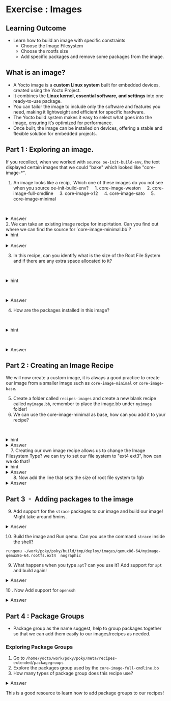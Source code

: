 # Exercise : Images

## Learning Outcome

* Learn how to build an image with specific constraints
	* Choose the Image Filesystem
	* Choose the rootfs size
	* Add specific packages and remove some packages from the image.
## What is an image?

* A Yocto image is a **custom Linux system** built for embedded devices, created using the Yocto Project.
* It combines the **Linux kernel, essential software, and settings** into one ready-to-use package.
* You can tailor the image to include only the software and features you need, making it lightweight and efficient for specific hardware.
* The Yocto build system makes it easy to select what goes into the image, ensuring it’s optimized for performance.
* Once built, the image can be installed on devices, offering a stable and flexible solution for embedded projects.

  
## Part 1 :  Exploring an image.

If you recollect, when we worked with `source oe-init-build-env`, the text displayed certain images that we could "bake" which looked like "core-image-*".

1. An image looks like a recip,  Which one of these images do you not see when you source oe-init-build-env?
    1. core-image-weston
    2. core-image-full-cmdline
    3. core-image-x12
    4. core-image-sato
    5. core-image-minimal

   <details>
   <summary>Answer</summary>
   core-image-x12 doesn't exists
   </details>
2. We can take an existing image recipe for inspirtation. Can you find out where we can find the source for `core-image-minimal.bb`?
   <details>
   <summary>hint</summary>
   -    What linux command is useful for recursively finding a file? Maybe we can try this on the poky directory ~/work/poky/poky
</details>
   <details>
   <summary>Answer</summary>
     Try `find . -name "core-image-minimal*.*"` this would give us ` /meta/recipes-core/images/` as the location.

   </details>


3. In this recipe, can you identify what is the size of the Root File System and if there are any extra space allocated to it?


   <details>
   <summary>hint</summary>
   -  Is there any metadata that looks like it could be for Rootfile System?
</details>

   <details>
   <summary>Answer</summary>
    `IMAGE_ROOTFS_SIZE` and `IMAGE_ROOTFS_EXTRA_SPACE` are used for this. Here the size is 8GB for ROOTFS with 4GB of extra space/

   </details>

4. How are the packages installed in this image?

   <details>
   <summary>hint</summary>
   -  Is there any metadata that could "INSTALL" additional Packages?
</details>

   <details>
   <summary>Answer</summary>
    - IMAGE_INSTALL is used to install packages. In this case we use something called packagegroups!

   </details>

## Part 2 : Creating an Image Recipe


We will now create a custom image, it is always a good practice to create our image from a smaller image such as `core-image-minimal` or `core-image-base`. 


5. Create a folder called `recipes-images` and create a new blank recipe called `myimage.bb`, remember to place the image.bb under `myimage` folder!
6. We can  use the core-image-minimal as base, how can you add it to your recipe?
   
 
   <details>
   <summary>hint</summary>
   You can use `require` directive to accomplish this!
</details>
   <details>
   <summary>Answer</summary>
   Add this line to your recipe `require recipes-core/images/core-image-minimal.bb`
</details>
   
7. Creating our own image recipe allows us to change the Image Filesystem Type? we can try to set our file system to "ext4 ext3", how can we do that?

   <details>
   <summary>hint</summary>
   You can use `IMAGE_FSTYPE` metadata to accomplish this!
</details>
   <details>
   <summary>Answer</summary>
   Set IMAGE_FSTYPE="ext4 ext3"
</details>
  
  
  8. Now add the line that sets the size of root file system to 1gb

 <details>
   <summary>Answer</summary>
   IMAGE_ROOTFS_SIZE = "1024"
</details>

## Part 3  -  Adding packages to the image 


9. Add support for the  `strace` packages to our image and build our image! Might take around 5mins.
 <details>
   <summary>Answer</summary>
  IMAGE_INSTALL += "strace"
</details>

10. Build the image and  Run qemu. Can you use the command `strace` inside the shell?

`runqemu ~/work/poky/poky/build/tmp/deploy/images/qemux86-64/myimage-qemux86-64.rootfs.ext4  nographic`


9. What happens when you type `apt`? can you use it? Add support for `apt` and build again!
 <details>
   <summary>Answer</summary>
  IMAGE_INSTALL += "apt"
</details>


10 . Now Add support for `openssh` 


 <details>
   <summary>Answer</summary>
  IMAGE_INSTALL += "openssh"
</details>



  
## Part 4 : Package Groups

- Package group as the name suggest, help to group packages together so that we can add them easily to our images/recipes as needed.

### Exploring Package Groups
 1.  Go to `/home/yocto/work/poky/poky/meta/recipes-extended/packagegroups`
 2. Explore the packages group used by the `core-image-full-cmdline.bb`
 3. How many types of package group does this recipe use?

 <details>
   <summary>Answer</summary>
 - 7 different types
`packagegroup-core-full-cmdline` 
`packagegroup-core-full-cmdline-utils` 
`packagegroup-core-full-cmdline-extended `
`packagegroup-core-full-cmdline-dev-utils `
`packagegroup-core-full-cmdline-multiuser `
 `packagegroup-core-full-cmdline-initscripts `
  `packagegroup-core-full-cmdline-sys-services `

</details>



 This is a good resource to learn how to add package groups to our recipes! 





